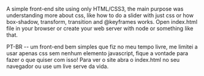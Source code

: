 A simple front-end site using only HTML/CSS3, the main purpose was understanding more about css, like how to do a slider with just css or how box-shadow, transform, transition and @keyframes works. Open index.html file in your browser or create your web server with node or something like that.

PT-BR --
um front-end bem simples que fiz no meu tempo livre, me limitei a usar apenas css sem nenhum elemento javascript, fique a vontade para fazer o que quiser com isso! 
Para ver o site abra o index.html no seu navegador ou use um live serve da vida.

